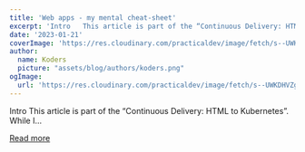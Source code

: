 ```yaml
---
title: 'Web apps - my mental cheat-sheet'
excerpt: 'Intro   This article is part of the “Continuous Delivery: HTML to Kubernetes”.  While I...'
date: '2023-01-21'
coverImage: 'https://res.cloudinary.com/practicaldev/image/fetch/s--UWKDHVZg--/c_imagga_scale,f_auto,fl_progressive,h_420,q_auto,w_1000/https://dev-to-uploads.s3.amazonaws.com/uploads/articles/lbax2bnvba4yzcxd37ki.png'
author:
  name: Koders
  picture: "assets/blog/authors/koders.png"
ogImage:
  url: 'https://res.cloudinary.com/practicaldev/image/fetch/s--UWKDHVZg--/c_imagga_scale,f_auto,fl_progressive,h_420,q_auto,w_1000/https://dev-to-uploads.s3.amazonaws.com/uploads/articles/lbax2bnvba4yzcxd37ki.png'
---
```


Intro   This article is part of the “Continuous Delivery: HTML to Kubernetes”.  While I...

[Read more](https://dev.to/costica/web-apps-my-mental-cheat-sheet-41ah)

